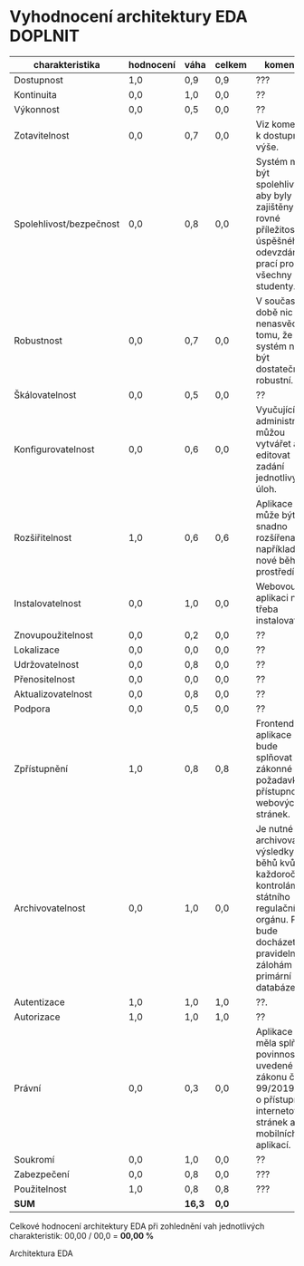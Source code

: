 # Vyhodnocení architektury EDA DOPLNIT

| charakteristika         | hodnocení | váha     | celkem  | komentář                                                                                                                                                |
| ----------------------- | --------- | -------- | ------- | ------------------------------------------------------------------------------------------------------------------------------------------------------- |
| Dostupnost              | 1,0       | 0,9      | 0,9     | ???                                                                                                                                                     |
| Kontinuita              | 0,0       | 1,0      | 0,0     | ??                                                                                                                                                      |
| Výkonnost               | 0,0       | 0,5      | 0,0     | ??                                                                                                                                                      |
| Zotavitelnost           | 0,0       | 0,7      | 0,0     | Viz komentář k dostupnosti výše.                                                                                                                        |
| Spolehlivost/bezpečnost | 0,0       | 0,8      | 0,0     | Systém musí být spolehlivý, aby byly zajištěny rovné příležitosti úspěšného odevzdání prací pro všechny studenty.                                       |
| Robustnost              | 0,0       | 0,7      | 0,0     | V současné době nic nenasvědčuje tomu, že by systém neměl být dostatečně robustní.                                                                      |
| Škálovatelnost          | 0,0       | 0,5      | 0,0     | ??                                                                                                                                                      |
| Konfigurovatelnost      | 0,0       | 0,6      | 0,0     | Vyučující a administrátoři můžou vytvářet a editovat zadání jednotlivých úloh.                                                                          |
| Rozšiřitelnost          | 1,0       | 0,6      | 0,6     | Aplikace může být snadno rozšířena například o nové běhové prostředí.                                                                                   |
| Instalovatelnost        | 0,0       | 1,0      | 0,0     | Webovou aplikaci není třeba instalovat.                                                                                                                 |
| Znovupoužitelnost       | 0,0       | 0,2      | 0,0     | ??                                                                                                                                                      |
| Lokalizace              | 0,0       | 0,0      | 0,0     | ??                                                                                                                                                      |
| Udržovatelnost          | 0,0       | 0,8      | 0,0     | ??                                                                                                                                                      |
| Přenositelnost          | 0,0       | 0,0      | 0,0     | ??                                                                                                                                                      |
| Aktualizovatelnost      | 0,0       | 0,8      | 0,0     | ??                                                                                                                                                      |
| Podpora                 | 0,0       | 0,5      | 0,0     | ??                                                                                                                                                      |
| Zpřístupnění            | 1,0       | 0,8      | 0,8     | Frontendová aplikace bude splňovat zákonné požadavky na přístupnost webových stránek.                                                                   |
| Archivovatelnost        | 0,0       | 1,0      | 0,0     | Je nutné archivovat výsledky běhů kvůli každoročním kontrolám státního regulačního orgánu. Proto bude docházet k pravidelným zálohám primární databáze. |
| Autentizace             | 1,0       | 1,0      | 1,0     | ??.                                                                                                                                                     |
| Autorizace              | 1,0       | 1,0      | 1,0     | ??                                                                                                                                                      |
| Právní                  | 0,0       | 0,3      | 0,0     | Aplikace by měla splňovat povinnosti uvedené v zákonu č. 99/2019 Sb., o přístupnosti internetových stránek a mobilních aplikací.                        |
| Soukromí                | 0,0       | 1,0      | 0,0     | ??                                                                                                                                                      |
| Zabezpečení             | 0,0       | 0,8      | 0,0     | ???                                                                                                                                                     |
| Použitelnost            | 1,0       | 0,8      | 0,8     | ???                                                                                                                                                     |
| **SUM**                 |           | **16,3** | **0,0** |

Celkové hodnocení architektury EDA při zohlednění vah jednotlivých charakteristik: 00,00 / 00,0 = **00,00 %**

Architektura EDA
